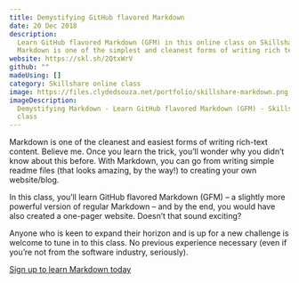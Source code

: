 ```yaml
---
title: Demystifying GitHub flavored Markdown
date: 20 Dec 2018
description:
  Learn GitHub flavored Markdown (GFM) in this online class on Skillshare.
  Markdown is one of the simplest and cleanest forms of writing rich text content.
website: https://skl.sh/2QtxWrV
github: ""
madeUsing: []
category: Skillshare online class
image: https://files.clydedsouza.net/portfolio/skillshare-markdown.png
imageDescription:
  Demystifying Markdown - Learn GitHub flavored Markdown (GFM) - Skillshare
  class
---
```


Markdown is one of the cleanest and easiest forms of writing rich-text content. Believe me. Once you learn the trick, you’ll wonder why you didn’t know about this before. With Markdown, you can go from writing simple readme files (that looks amazing, by the way!) to creating your own website/blog.

In this class, you’ll learn GitHub flavored Markdown (GFM) – a slightly more powerful version of regular Markdown – and by the end, you would have also created a one-pager website. Doesn’t that sound exciting?

Anyone who is keen to expand their horizon and is up for a new challenge is welcome to tune in to this class. No previous experience necessary (even if you’re not from the software industry, seriously).

[Sign up to learn Markdown today](https://skl.sh/2QtxWrV)
